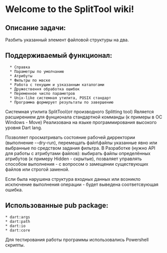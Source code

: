 # Welcome to the SplitTool wiki!
## Описание задачи:
Разбить указанный элемент файловой структуры на два.
## Поддерживаемый функционал:
      * Справка
      * Параметры по умолчанию
      * Атрибуты
      * Фильтры по маске
      * Работа с текущим и узказанным каталогами
      * Дружествення обработка ошибок
      * Переменное число параметров
      * Unix-like системная утилита, POSIX стандарт
      * Программа формирует результаты по завершению


Системная утилита SplitTool(от производного Splitting tool)
Является расширением для фунционала стандартной комманды (к примеры в ОС Windows - Move)
Реализована на языке программирования высокого уровня Dart lang.

Позволяет просматривать состояние рабочей дирректории (выполнение --dry-run), перемещать файл\файлы указанные явно или выбранные по средством задания фильтра.
В Разработке (нужно API для работы с атрибутами файлов): выбирать файлы определённых атрибутов (к примеру Hidden - скрытые), позваляет управлять способом выполнения - с вопросом о замещении существующих файлов или строгой заменой.

Если была нарушена структура входных данных или возникло исключение выполнения операции - будет выведена соответсвующая ошибка.

## Использованные pub package:
    * dart:args
    * dart:path
    * dart:io
    * dart:core
Для тестирования работы программы использовались Powershell скрипты.
